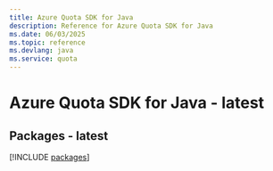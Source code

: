 ```yaml
---
title: Azure Quota SDK for Java
description: Reference for Azure Quota SDK for Java
ms.date: 06/03/2025
ms.topic: reference
ms.devlang: java
ms.service: quota
---
```

# Azure Quota SDK for Java - latest
## Packages - latest
[!INCLUDE [packages](quota-index.md)]